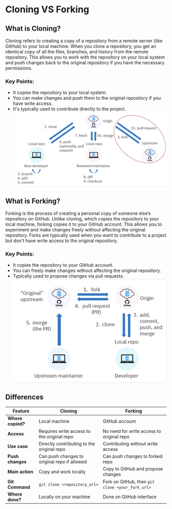 # Cloning VS Forking

## What is Cloning?
Cloning refers to creating a copy of a repository from a remote server (like GitHub) to your local machine. When you clone a repository, you get an identical copy of all the files, branches, and history from the remote repository. This allows you to work with the repository on your local system and push changes back to the original repository if you have the necessary permissions.

### Key Points:
- It copies the repository to your local system.
- You can make changes and push them to the original repository if you have write access.
- It's typically used to contribute directly to the project.
![The image describes the workflow of clonning a repo](images/cloneworkflow.png)

## What is Forking?
Forking is the process of creating a personal copy of someone else’s repository on GitHub. Unlike cloning, which copies the repository to your local machine, forking copies it to your GitHub account. This allows you to experiment and make changes freely without affecting the original repository. Forks are typically used when you want to contribute to a project but don't have write access to the original repository.

### Key Points:
- It copies the repository to your GitHub account.
- You can freely make changes without affecting the original repository.
- Typically used to propose changes via pull requests.
![The image describes the workflow of forking a repo](images/forkworkflow.png)

## Differences

| Feature | Cloning | Forking |
| ----- | ----- | ----- |
| **Where copied?** | Local machine | GitHub account |
| **Access** | Requires write access to the original repo | No need for write access to original repo |
| **Use case** | Directly contributing to the original repo | Contributing without write access |
| **Push changes** | Can push changes to original repo if allowed | Can push changes to forked repo |
| **Main action** | Copy and work locally | Copy to GitHub and propose changes |
| **Git Command** | `git clone <repository_url>` | Fork on GitHub, then `git clone <your_fork_url>` |
| **Where done?** | Locally on your machine | Done on GitHub interface |  